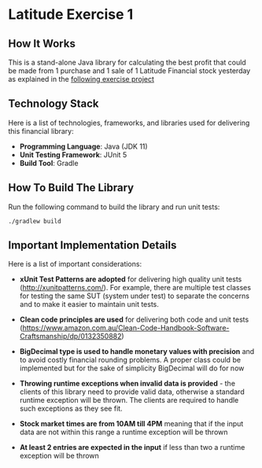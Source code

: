 # Latitude Exercise 1

## How It Works
This is a stand-alone Java library for calculating the best profit that could be made from 1 purchase and 1 sale of 1 Latitude Financial stock yesterday as explained in the [following exercise project](https://gist.github.com/jonog/54e46b5b1200758d222e3c4cf61baaa6)  

## Technology Stack
Here is a list of technologies, frameworks, and libraries used for delivering this financial library:
* **Programming Language**: Java (JDK 11)
* **Unit Testing Framework**: JUnit 5
* **Build Tool**: Gradle


## How To Build The Library
Run the following command to build the library and run unit tests:
```
./gradlew build
```


## Important Implementation Details 

Here is a list of important considerations:
* **xUnit Test Patterns are adopted** for delivering high quality unit tests (http://xunitpatterns.com/). For example, there are multiple test classes for testing the same SUT (system under test) to separate the concerns and to make it easier to maintain unit tests.


* **Clean code principles are used** for delivering both code and unit tests (https://www.amazon.com.au/Clean-Code-Handbook-Software-Craftsmanship/dp/0132350882)


* **BigDecimal type is used to handle monetary values with precision** and to avoid costly financial rounding problems. A proper class could be implemented but for the sake of simplicity BigDecimal will do for now


* **Throwing runtime exceptions when invalid data is provided** - the clients of this library need to provide valid data, otherwise a standard runtime exception will be thrown. The clients are required to handle such exceptions as they see fit.  


* **Stock market times are from 10AM till 4PM** meaning that if the input data are not within this range a runtime exception will be thrown   


* **At least 2 entries are expected in the input** if less than two a runtime exception will be thrown
